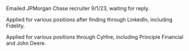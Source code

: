 Emailed JPMorgan Chase recruiter 9/1/23, waiting for reply.

Applied for various positions after finding through LinkedIn, including Fidelity.

Applied for various positions through CyHire, including Principle Financial and John Deere.